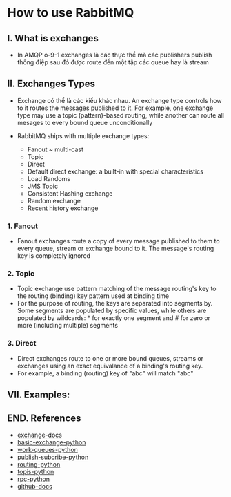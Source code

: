# How to use RabbitMQ

## I. What is exchanges
- In AMQP o-9-1 exchanges là các thực thể mà các publishers publish thông điệp sau đó được route đến một tập các queue hay là stream

## II. Exchanges Types 
- Exchange có thể là các kiểu khác nhau. An exchange type controls how to it routes the messages published to it. For example, one exchange type may use a topic (pattern)-based routing, while another can route all mesages to every bound queue unconditionally 

- RabbitMQ ships with multiple exchange types:

    * Fanout ~ multi-cast
    * Topic 
    * Direct 
    * Default direct exchange: a built-in with special characteristics
    * Load Randoms 
    * JMS Topic 
    * Consistent Hashing exchange 
    * Random exchange 
    * Recent history exchange 
### 1. Fanout

- Fanout exchanges route a copy of every message published to them to every queue, stream or exchange bound to it. The message's routing key is completely ignored 

### 2. Topic 
- Topic exchange use pattern matching of the message routing's key to the routing (binding) key pattern used at binding time 
- For the purpose of routing, the keys are separated into segments by. Some segments are populated by specific values, while others are populated by wildcards: * for exactly one segment and # for zero or more (including multiple) segments 

### 3. Direct 
- Direct exchanges route to one or more bound queues, streams or exchanges using an exact equivalance of a binding's routing key. 
- For example, a binding (routing) key of "abc" will match "abc" 


## VII. Examples:


## END. References

- [exchange-docs](https://www.rabbitmq.com/docs/exchanges)
- [basic-exchange-python](https://www.rabbitmq.com/tutorials/tutorial-one-python)
- [work-queues-python](https://www.rabbitmq.com/tutorials/tutorial-three-python)
- [publish-subcribe-python](https://www.rabbitmq.com/tutorials/tutorial-three-python)
- [routing-python](https://www.rabbitmq.com/tutorials/tutorial-four-python)
- [topis-python](https://www.rabbitmq.com/tutorials/tutorial-five-python)
- [rpc-python](https://www.rabbitmq.com/tutorials/tutorial-six-python)
- [github-docs](https://github.com/rabbitmq/rabbitmq-server/tree/main/deps)